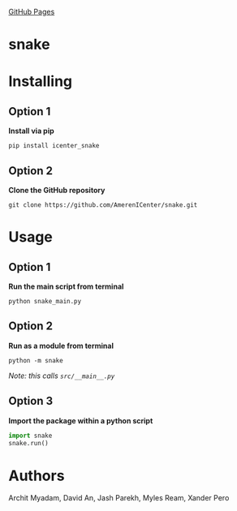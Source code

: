 [GitHub Pages](https://amerenicenter.github.io/snake/)

# snake

# Installing

## Option 1
**Install via pip**
```
pip install icenter_snake
```

## Option 2
**Clone the GitHub repository**
```
git clone https://github.com/AmerenICenter/snake.git
```

# Usage

## Option 1
**Run the main script from terminal**
```
python snake_main.py
```

## Option 2
**Run as a module from terminal**
```
python -m snake
```
*Note: this calls `src/__main__.py`*

## Option 3
**Import the package within a python script**
```python
import snake
snake.run()
```


# Authors
Archit Myadam,
David An,
Jash Parekh,
Myles Ream,
Xander Pero
